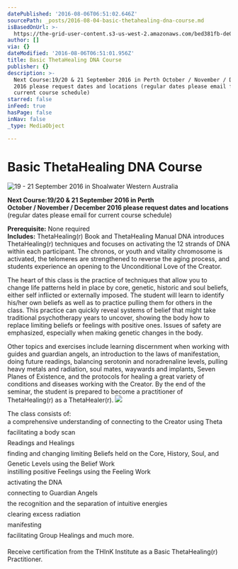 ```yaml
---
datePublished: '2016-08-06T06:51:02.646Z'
sourcePath: _posts/2016-08-04-basic-thetahealing-dna-course.md
isBasedOnUrl: >-
  https://the-grid-user-content.s3-us-west-2.amazonaws.com/bed381fb-de09-410b-b690-49c81f9b3717.jpg
author: []
via: {}
dateModified: '2016-08-06T06:51:01.956Z'
title: Basic ThetaHealing DNA Course
publisher: {}
description: >-
  Next Course:19/20 & 21 September 2016 in Perth October / November / December
  2016 please request dates and locations (regular dates please email for
  current course schedule)
starred: false
inFeed: true
hasPage: false
inNav: false
_type: MediaObject

---
```

# Basic ThetaHealing DNA Course
![19 - 21 September 2016 in Shoalwater Western Australia](https://the-grid-user-content.s3-us-west-2.amazonaws.com/009fd5e6-5e94-41d4-89bb-71bcbc42a873.jpg)

**Next Course:19/20 & 21 September 2016 in Perth**  
**October / November / December 2016 please request dates and locations**  
(regular dates please email for current course schedule)

**Prerequisite:** None required  
**Includes:** ThetaHealing(r) Book and ThetaHealing Manual DNA introduces ThetaHealing(r) techniques and focuses on activating the 12 strands of DNA within each participant. The chronos, or youth and vitality chromosome is activated, the telomeres are strengthened to reverse the aging process, and students experience an opening to the Unconditional Love of the Creator.

The heart of this class is the practice of techniques that allow you to change life patterns held in place by core, genetic, historic and soul beliefs, either self inflicted or externally imposed. The student will learn to identify his/her own beliefs as well as to practice pulling them for others in the class. This practice can quickly reveal systems of belief that might take traditional psychotherapy years to uncover, showing the body how to replace limiting beliefs or feelings with positive ones. Issues of safety are emphasized, especially when making genetic changes in the body.

Other topics and exercises include learning discernment when working with guides and guardian angels, an introduction to the laws of manifestation, doing future readings, balancing serotonin and noradrenaline levels, pulling heavy metals and radiation, soul mates, waywards and implants, Seven Planes of Existence, and the protocols for healing a great variety of conditions and diseases working with the Creator. By the end of the seminar, the student is prepared to become a practitioner of ThetaHealing(r) as a ThetaHealer(r).
![](https://the-grid-user-content.s3-us-west-2.amazonaws.com/4c866deb-281d-4817-981f-a3e6d201591b.jpg)

The class consists of:   
 a comprehensive understanding of connecting to the Creator using Theta  
 facilitating a body scan  
 Readings and Healings  
 finding and changing limiting Beliefs held on the Core, History, Soul, and Genetic Levels using the Belief Work  
 instilling positive Feelings using the Feeling Work  
 activating the DNA  
 connecting to Guardian Angels  
 the recognition and the separation of intuitive energies  
 clearing excess radiation  
 manifesting  
 facilitating Group Healings and much more.

Receive certification from the THInK Institute as a Basic ThetaHealing(r) Practitioner.